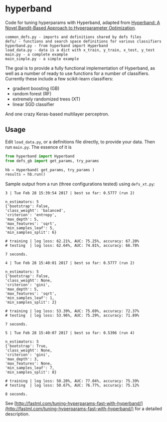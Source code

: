 hyperband
=========

Code for tuning hyperparams with Hyperband, adapted from [Hyperband: A Novel Bandit-Based Approach to Hyperparameter Optimization](https://people.eecs.berkeley.edu/~kjamieson/hyperband.html). 

	common_defs.py - imports and definitions shared by defs files
	defs/ - functions and search space definitions for various classifiers
	hyperband.py - from hyperband import Hyperband
	load_data.py - data is a dict with x_train, y_train, x_test, y_test
	main.py - a complete example
	main_simple.py - a simple example	

The goal is to provide a fully functional implementation of Hyperband, as well as a number of ready to use functions for a number of classifiers. Currently these include a few scikit-learn classifiers:

* gradient boosting (GB)
* random forest (RF)
* extremely randomized trees (XT)
* linear SGD classifier

And one crazy Keras-based multilayer perceptron. 

Usage
-----

Edit `load_data.py`, or a definitions file directly, to provide your data. Then run `main.py`. The essence of it is

```python
from hyperband import Hyperband
from defs_gb import get_params, try_params

hb = Hyperband( get_params, try_params )
results = hb.run()
```

Sample output from a run (three configurations tested) using `defs_xt.py`:

	3 | Tue Feb 28 15:39:54 2017 | best so far: 0.5777 (run 2)

	n_estimators: 5
	{'bootstrap': False,
	'class_weight': 'balanced',
	'criterion': 'entropy',
	'max_depth': 5,
	'max_features': 'sqrt',
	'min_samples_leaf': 5,
	'min_samples_split': 6}

	# training | log loss: 62.21%, AUC: 75.25%, accuracy: 67.20%
	# testing  | log loss: 62.64%, AUC: 74.81%, accuracy: 66.78%

	7 seconds.

	4 | Tue Feb 28 15:40:01 2017 | best so far: 0.5777 (run 2)

	n_estimators: 5
	{'bootstrap': False,
	'class_weight': None,
	'criterion': 'gini',
	'max_depth': 5,
	'max_features': 'sqrt',
	'min_samples_leaf': 1,
	'min_samples_split': 2}

	# training | log loss: 53.39%, AUC: 75.69%, accuracy: 72.37%
	# testing  | log loss: 53.96%, AUC: 75.29%, accuracy: 71.89%

	7 seconds.

	5 | Tue Feb 28 15:40:07 2017 | best so far: 0.5396 (run 4)

	n_estimators: 5
	{'bootstrap': True,
	'class_weight': None,
	'criterion': 'gini',
	'max_depth': 3,
	'max_features': None,
	'min_samples_leaf': 7,
	'min_samples_split': 8}

	# training | log loss: 50.20%, AUC: 77.04%, accuracy: 75.39%
	# testing  | log loss: 50.67%, AUC: 76.77%, accuracy: 75.12%

	8 seconds.

See [http://fastml.com/tuning-hyperparams-fast-with-hyperband/](http://fastml.com/tuning-hyperparams-fast-with-hyperband/) for a detailed description.
